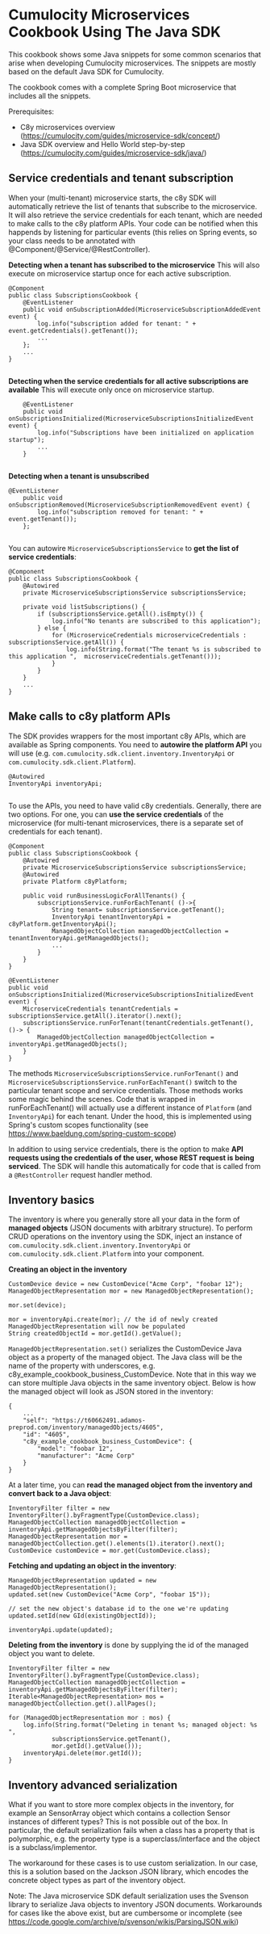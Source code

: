 # Cumulocity Microservices Cookbook Using The Java SDK

This cookbook shows some Java snippets for some common scenarios that arise when developing Cumulocity microservices. The snippets are mostly based on the default Java SDK for Cumulocity. 

The cookbook comes with a complete Spring Boot microservice that includes all the snippets.

Prerequisites:
- C8y microservices overview (https://cumulocity.com/guides/microservice-sdk/concept/)
- Java SDK overview and Hello World step-by-step (https://cumulocity.com/guides/microservice-sdk/java/)

## Service credentials and tenant subscription

When your (multi-tenant) microservice starts, the c8y SDK will automatically retrieve the list of tenants that subscribe to the microservice. It will also retrieve the service credentials for each tenant, which are needed to make calls to the c8y platform APIs. Your code can be notified when this happends by listening for particular events (this relies on Spring events, so your class needs to be annotated with @Component/@Service/@RestController).

**Detecting when a tenant has subscribed to the microservice** 
This will also execute on microservice startup once for each active subscription.

```
@Component
public class SubscriptionsCookbook {
    @EventListener
	public void onSubscriptionAdded(MicroserviceSubscriptionAddedEvent event) {
		log.info("subscription added for tenant: " + event.getCredentials().getTenant());
		...
	};
	...
}
	
```

**Detecting when the service credentials for all active subscriptions are available**
This will execute only once on microservice startup.

```
	@EventListener
	public void onSubscriptionsInitialized(MicroserviceSubscriptionsInitializedEvent event) {
		log.info("Subscriptions have been initialized on application startup");		
		...
	}
	
```

**Detecting when a tenant is unsubscribed**

```
@EventListener
	public void onSubscriptionRemoved(MicroserviceSubscriptionRemovedEvent event) {
		log.info("subscription removed for tenant: " + event.getTenant());
	};
	
```

You can autowire `MicroserviceSubscriptionsService` to **get the list of service credentials**:

```
@Component
public class SubscriptionsCookbook {
    @Autowired
    private MicroserviceSubscriptionsService subscriptionsService;
	
	private void listSubscriptions() {
		if (subscriptionsService.getAll().isEmpty()) {
			log.info("No tenants are subscribed to this application");
		} else {
			for (MicroserviceCredentials microserviceCredentials : subscriptionsService.getAll()) {
				log.info(String.format("The tenant %s is subscribed to this application ",  microserviceCredentials.getTenant()));
			}
		}		
	}
	...
}
```

## Make calls to c8y platform APIs

The SDK provides wrappers for the most important c8y APIs, which are available as Spring components. You need to **autowire the platform API** you will use (e.g. `com.cumulocity.sdk.client.inventory.InventoryApi` or `com.cumulocity.sdk.client.Platform`). 

```
@Autowired
InventoryApi inventoryApi;
	
```

To use the APIs, you need to have valid c8y credentials. Generally, there are two options. For one, you can **use the service credentials** of the microservice (for multi-tenant microservices, there is a separate set of credentials for each tenant).  

```
@Component
public class SubscriptionsCookbook {
	@Autowired
	private MicroserviceSubscriptionsService subscriptionsService;
	@Autowired
	private Platform c8yPlatform;
	
	public void runBusinessLogicForAllTenants() {
		subscriptionsService.runForEachTenant( ()->{
			String tenant= subscriptionsService.getTenant();		 
			InventoryApi tenantInventoryApi = c8yPlatform.getInventoryApi();
			ManagedObjectCollection managedObjectCollection = tenantInventoryApi.getManagedObjects();
			...
		}	
	}
}

```

```
@EventListener
public void onSubscriptionsInitialized(MicroserviceSubscriptionsInitializedEvent event) {
	MicroserviceCredentials tenantCredentials = subscriptionsService.getAll().iterator().next();
	subscriptionsService.runForTenant(tenantCredentials.getTenant(), ()-> {
		ManagedObjectCollection managedObjectCollection = inventoryApi.getManagedObjects();
	}
}							

```

The methods `MicroserviceSubscriptionsService.runForTenant()` and `MicroserviceSubscriptionsService.runForEachTenant()`
switch to the particular tenant scope and service credentials. Those methods works some magic behind the scenes. Code that is wrapped in  runForEachTenant() will actually use a different instance of `Platform` (and `InventoryApi`) for each tenant. Under the hood, this is implemented using Spring's custom scopes functionality (see https://www.baeldung.com/spring-custom-scope)

In addition to using service credentials, there is the option to make **API requests using the credentials of the user, whose REST request is being serviced**. The SDK will handle this automatically for code that is called from a `@RestController` request handler method.

## Inventory basics

The inventory is where you generally store all your data in the form of **managed objects** (JSON documents with arbitrary structure). To perform CRUD operations on the inventory using the SDK, inject an instance of  `com.cumulocity.sdk.client.inventory.InventoryApi` or `com.cumulocity.sdk.client.Platform` into your component. 

**Creating an object in the inventory**

```
CustomDevice device = new CustomDevice("Acme Corp", "foobar 12");
ManagedObjectRepresentation mor = new ManagedObjectRepresentation();
		
mor.set(device);	
				
mor = inventoryApi.create(mor); // the id of newly created ManagedObjectRepresentation will now be populated
String createdObjectId = mor.getId().getValue();

```
`ManagedObjectRepresentation.set()` serializes the CustomDevice Java object as a property of the managed object. The Java class will be the name of the property with underscores, e.g. c8y_example_cookbook_business_CustomDevice. Note that in this way we can store multiple Java objects in the same inventory object. Below is how the managed object will look as JSON stored in the inventory:

```
{
	...
	"self": "https://t60662491.adamos-preprod.com/inventory/managedObjects/4605",
	"id": "4605",
	"c8y_example_cookbook_business_CustomDevice": {
		"model": "foobar 12",
		"manufacturer": "Acme Corp"
	}
}

```

At a later time, you can **read the managed object from the inventory and convert back to a Java object**:

```
InventoryFilter filter = new InventoryFilter().byFragmentType(CustomDevice.class);
ManagedObjectCollection managedObjectCollection = inventoryApi.getManagedObjectsByFilter(filter);
ManagedObjectRepresentation mor = managedObjectCollection.get().elements(1).iterator().next();
CustomDevice customDevice = mor.get(CustomDevice.class);

```

**Fetching and updating an object in the inventory**:

```
ManagedObjectRepresentation updated = new ManagedObjectRepresentation();
updated.set(new CustomDevice("Acme Corp", "foobar 15"));

// set the new object's database id to the one we're updating
updated.setId(new GId(existingObjectId));

inventoryApi.update(updated);

```

**Deleting from the inventory** is done by supplying the id of the managed object you want to delete.

```
InventoryFilter filter = new InventoryFilter().byFragmentType(CustomDevice.class);
ManagedObjectCollection managedObjectCollection = inventoryApi.getManagedObjectsByFilter(filter);
Iterable<ManagedObjectRepresentation> mos = managedObjectCollection.get().allPages();

for (ManagedObjectRepresentation mor : mos) {
	log.info(String.format("Deleting in tenant %s; managed object: %s ", 
			subscriptionsService.getTenant(),
			mor.getId().getValue()));
	inventoryApi.delete(mor.getId());
}	
```

## Inventory advanced serialization 
What if you want to store more complex objects in the inventory, for example an SensorArray object which contains a collection Sensor instances of different types? This is not possible out of the box. In particular, the default serialization fails when a class has a property that is polymorphic, e.g. the property type is a superclass/interface and the object is a subclass/implementor. 

The workaround for these cases is to use custom serialization. In our case, this is a solution based on the Jackson JSON library, which encodes the concrete object types as part of the inventory object.

Note: The Java microservice SDK default serialization uses the Svenson library to serialize Java objects to inventory JSON documents. Workarounds for cases like the above exist, but are cumbersome or incomplete (see https://code.google.com/archive/p/svenson/wikis/ParsingJSON.wiki)

